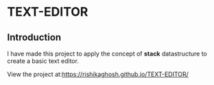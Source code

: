 # TEXT-EDITOR
## Introduction
I have made this project to apply the concept of **stack** datastructure to create a basic text editor.

View the project at:https://rishikaghosh.github.io/TEXT-EDITOR/
